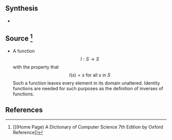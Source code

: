 ## Synthesis
- 
## Source [^1]
- A function$$I: S \rightarrow S$$with the property that$$I(s)=s \text { for all } s \text { in } S$$Such a function leaves every element in its domain unaltered. Identity functions are needed for such purposes as the definition of inverses of functions.
## References

[^1]: [[(Home Page) A Dictionary of Computer Science 7th Edition by Oxford Reference]]